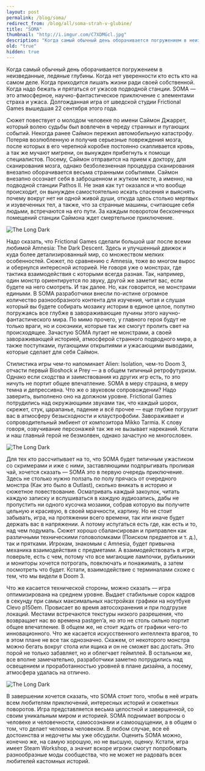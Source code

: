 ```yaml
---
layout: post
permalink: /blog/soma/
redirect_from: /blog/all/soma-strah-v-glubine/
title: "SOMA"
thumbnail: "http://i.imgur.com/C7XDMGcl.jpg"
description: "Когда самый обычный день оборачивается погружением в неизведанные, ледяные глубины. Когда нет уверенности кто есть кто на самом деле. Когда приходится лишать жизни ради своей собственной. Когда надо бежать и прятаться от ужасов подводной станции. SOMA — это атмосферное, научно-фантастическое приключение с элементами страха и ужаса."
old: "true"
hidden: true
---
```


Когда самый обычный день оборачивается погружением в неизведанные, ледяные глубины. Когда нет уверенности кто есть кто на самом деле. Когда приходится лишать жизни ради своей собственной. Когда надо бежать и прятаться от ужасов подводной станции. SOMA — это атмосферное, научно-фантастическое приключение с элементами страха и ужаса. Долгожданная игра от шведской студии Frictional Games вышедшая 22 сентября этого года.

Сюжет повествует о молодом человеке по имени Саймон Джаррет, который волею судьбы был вовлечен в череду странных и пугающих событий. Некогда ранее Саймон пережил автомобильную катастрофу. Потеряв возлюбленную и получив серьезные повреждения мозга, после которых в его черепной коробке постоянно скапливается кровь, а так же мучают мигрени, он вынужден прибегнуть к помощи специалистов. Посему, Саймон отправится на прием к доктору, для сканирования мозга, однако безболезненная процедура сканирования внезапно оборачивается весьма странными событиями. Саймон внезапно осознает себя в заброшенном и жутком месте, а именно, на подводной станции Pathos II. Не зная как тут оказался и что вообще происходит, он вынужден самостоятельно искать спасения и выяснять почему вокруг нет ни одной живой души, откуда здесь столько мертвых и изувеченных тел, а также, что за странные машины, считающие себя людьми, встречаются на его пути. За каждым поворотом бесконечных помещений станции Саймона ждет смертельное приключение.

![The Long Dark](http://i.imgur.com/C7XDMGc.jpg)

Надо сказать, что Frictional Games сделали большой шаг после всеми любимой Amnesia: The Dark Descent. Здесь и улучшенный движок и куда более детализированный мир, со множеством мелких особенностей. Сюжет, по сравнению с Amnesia, тоже во многом вырос и обернулся интересной историей. Не говоря уже о монстрах, где тактика взаимодействия с которыми всегда разная. Так, например, один монстр ориентируется по звуку, другой же заметит вас, если будете на него смотреть. И так далее. Но, как говорится, не монстрами едиными. В SOMA разработчики внесли по-истине огромное количество разнообразного контента для изучения, читая и слушая который вы будете собирать мозаику истории в единое целое, попутно погружаясь все глубже в завораживающие пучины этого научно-фантастического мира. По мимо прочего, у главного героя будут не только враги, но и союзники, которые так же смогут пролить свет на происходящее. Зачастую SOMA пугает не монстрами, а своей завораживающей историей, атмосферой странного подводного мира, а также поступками, пугающими открытиями и ужасающими выводами, которые сделает для себя Саймон.

Стилистика игры чем-то напоминает Alien: Isolation, чем-то Doom 3, отчасти первый Bioshock и Prey — а в общем типичный ретрофутуризм. Однако если сходства и заимствования из других игр есть, то это ничуть не портит общее впечатление. SOMA в меру страшна, в меру темна и депрессивна. Что же о звуковом сопровождении? Надо заверить, выполнено оно на должном уровне. Frictional Games потрудились над окружающими звуками так, что каждый шорох, скрежет, стук, царапанье, падение и всё прочее — еще глубже погрузит вас в атмосферу безысходности и клаустрофобии. Завораживает и сопроводительный эмбиент от композитора Mikko Tarmia. К слову говоря, озвучивание персонажей так же не вызывает нареканий. Кстати и наш главный герой не безмолвен, однако зачастую не многословен.

![The Long Dark](http://i.imgur.com/SSaDmcZ.jpg)

Для тех кто рассчитывает на то, что SOMA будет типичным ужастиком со скримерами и иже с ними, заставляющими подпрыгивать проливая чай, хочется сказать — SOMA это в первую очередь приключение. Здесь не столько нужно ползать по полу прячась от очередного монстра (Как это было в Outlast), сколько вникать в историю и сюжетное повествование. Осматривать каждый закоулок, читать каждую записку и вслушиваться в каждую аудиозапись, дабы не пропустить ни одного кусочка мозаики, собрав которую вы получите цельную и красивую, в своей мрачности, картину. Но не стоит забывать, игра, на протяжении всего времени, так или иначе будет держать вас в напряжении. А потому испугаться есть где, как есть и то, над чем подумать. Сюжет хорошо сбалансирован и приправлен как различными техническими головоломками (Поиском предметов и т. д.), так и прятками. Игрокам, знакомым с Amnesia, будет привычна механика взаимодействия с предметами. А взаимодействовать в игре, поверьте, есть с чем, потому что все мигающие лампочки, рубильники и мониторы хочется потрогать, повключать и понажимать, а затем посмотреть что будет. Кстати, взаимодействие с терминалами схоже с тем, что мы видели в Doom 3.

Что же касается технической стороны, можно сказать — игра оптимизирована на среднем уровне. Выдает стабильные сорок кадров в секунду при самых максимальных настройках графики на ноутбуке Clevo p150em. Провисает во время автосохранения и при подгрузке локаций. Местами встречаются текстуры низкого разрешения, что возвращает нас во времена pastgen’a, но это не столь сильно портит общее впечатление. В общем же, не стоит ждать от графики чего-то инновационного. Что же касается искусственного интеллекта врагов, то в этом плане не все так однозначно. Скажем, от некоторого монстра можно бегать вокруг стола или ящика и он не сможет вас достать. Это порой не только забавляет, но и облегчает геймплей. В остальном же, все вполне замечательно, разработчики заметно потрудились над освещением и проработанностью уровней в плане дизайна, а посему, атмосфера удалась на отлично.

![The Long Dark](http://i.imgur.com/pjZkVyj.jpg)

В завершении хочется сказать, что SOMA стоит того, чтобы в неё играть всем любителям приключений, интересных историй и сюжетных поворотов. Игра представляется весьма целостной и завершенной, со своим уникальным миром и историей. SOMA поднимает вопросы о человеке и человечности, самосознании и самоощущении, а в общем о том, что делает человека человеком. В любом случае, все её достоинства и недочеты мы уже обсудили. Оценить SOMA можно, конечно же, на самую хорошую, но не высшую, оценку. Кстати, игра имеет Steam Workshop, а значит вскоре игроки смогут попробовать разнообразные моды сообщества, что не может не радовать всех любителей кастомных историй.